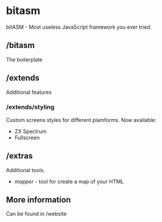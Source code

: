 # bitasm
bitASM - Most useless JavaScript framework you ever tried.

## /bitasm
The boilerplate

## /extends
Additional features

### /extends/styling
Custom screens styles for different plamforms.
Now available:
* ZX Spectrum
* Fullscreen

## /extras
Additional tools.
* *mapper* - tool for create a map of your HTML

## More information
Can be found in /website